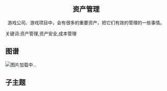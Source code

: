 <h2 align="center">资产管理</h2>
<p align="center">游戏公司、游戏项目中，会有很多的重要资产，把它们有效的管理的一些事情。</p>
<p">关键词:资产管理,资产安全,成本管理</p>

## 图谱
![图片加载中...](https://github.com/gonglei007/GameDevMind/blob/main/exports/6.3.资产管理.png?raw=true)

## 子主题
